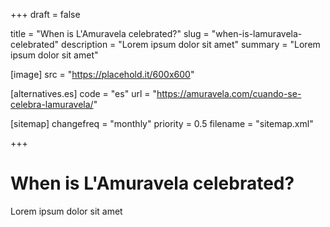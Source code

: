 +++
draft = false

title = "When is L'Amuravela celebrated?"
slug = "when-is-lamuravela-celebrated"
description = "Lorem ipsum dolor sit amet"
summary = "Lorem ipsum dolor sit amet"

[image]
    src = "https://placehold.it/600x600"

[alternatives.es]
    code = "es"
    url = "https://amuravela.com/cuando-se-celebra-lamuravela/"

[sitemap]
  changefreq = "monthly"
  priority = 0.5
  filename = "sitemap.xml"

+++

# When is L'Amuravela celebrated?

Lorem ipsum dolor sit amet